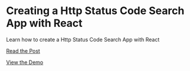 
# Creating a Http Status Code Search App with React

Learn how to create a Http Status Code Search App with React

[Read the Post](http://velocitycoding.com/2015/02/17/creating-a-http-status-code-search-app-with-react)

[View the Demo](http://velocity-coding.github.io/http-status-codes)